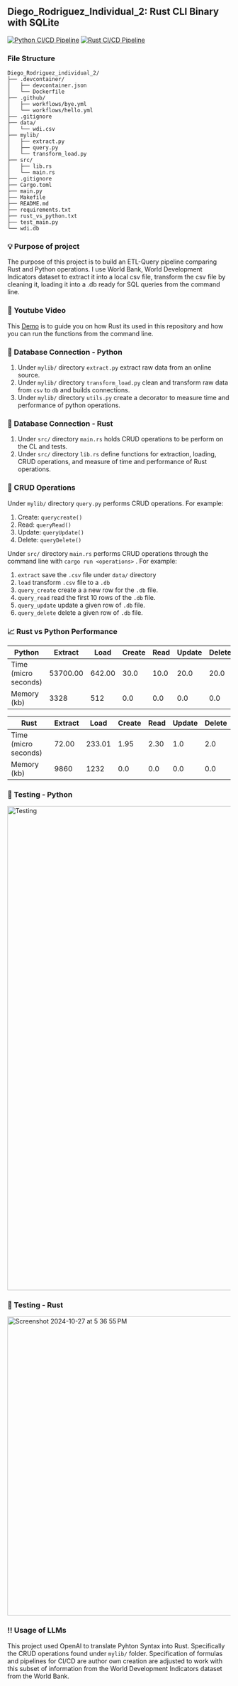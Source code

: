 ## Diego_Rodriguez_Individual_2: Rust CLI Binary with SQLite
[![Python CI/CD Pipeline](https://github.com/nogibjj/Diego_Rodriguez_individual_2/actions/workflows/hello.yml/badge.svg)](https://github.com/nogibjj/Diego_Rodriguez_individual_2/actions/workflows/hello.yml)
[![Rust CI/CD Pipeline](https://github.com/nogibjj/Diego_Rodriguez_individual_2/actions/workflows/bye.yml/badge.svg)](https://github.com/nogibjj/Diego_Rodriguez_individual_2/actions/workflows/bye.yml)
### File Structure
```
Diego_Rodriguez_individual_2/
├── .devcontainer/
│   ├── devcontainer.json
│   └── Dockerfile
├── .github/
│   ├── workflows/bye.yml
│   └── workflows/hello.yml
├── .gitignore
├── data/
│   └── wdi.csv
├── mylib/
│   ├── extract.py
│   ├── query.py
│   └── transform_load.py
├── src/
│   ├── lib.rs
│   └── main.rs
├── .gitignore
├── Cargo.toml
├── main.py
├── Makefile
├── README.md
├── requirements.txt
├── rust_vs_python.txt
├── test_main.py
└── wdi.db
```

### :bulb: Purpose of project
The purpose of this project is to build an ETL-Query pipeline comparing Rust and Python operations. I use World Bank, World Development Indicators dataset to extract it into a local csv file, transform the csv file by cleaning it, loading it into a .db ready for SQL queries from the command line.

### :movie_camera: Youtube Video
This [Demo](https://youtu.be/LlTd3onfDZs) is to guide you on how Rust its used in this repository and how you can run the functions from the command line. 

### :open_file_folder: Database Connection - Python
1. Under `mylib/` directory `extract.py` extract raw data from an online source. 
2. Under `mylib/` directory `transform_load.py` clean and transform raw data from `csv` to `db` and builds connections.
3. Under `mylib/` directory `utils.py` create a decorator to measure time and performance of python operations.
   
### :open_file_folder: Database Connection - Rust
1. Under `src/` directory `main.rs` holds CRUD operations to be perform on the CL and tests.
2. Under `src/` directory `lib.rs` define functions for extraction, loading, CRUD operations, and measure of time and performance of Rust operations. 

### :arrows_counterclockwise: CRUD Operations
Under `mylib/` directory `query.py` performs CRUD operations. For example: 
  1. Create: `querycreate()`
  2. Read: `queryRead()`
  3. Update: `queryUpdate()`
  4. Delete: `queryDelete()`

Under `src/` directory `main.rs` performs CRUD operations through the command line with `cargo run <operations>` . For example: 
  1. `extract` save the `.csv` file under `data/` directory
  2. `load` transform `.csv` file to a `.db` 
  3. `query_create` create a a new row for the `.db` file.
  4. `query_read` read the first 10 rows of the `.db` file.
  5. `query_update` update a given row of `.db` file.
  6. `query_delete` delete a given row of `.db` file.

### :chart_with_upwards_trend: Rust vs Python Performance
|Python | Extract | Load | Create | Read | Update | Delete |
| -------- | ------------ | ------------ | ------------ | ------------ | ------------ | ------------ |  
|Time (micro seconds)  | 53700.00 | 642.00 | 30.0 | 10.0 | 20.0 | 20.0 |
|Memory (kb)| 3328 | 512 | 0.0 | 0.0 | 0.0 | 0.0 |


|Rust | Extract | Load | Create | Read | Update | Delete |
| -------- | ------------ | ------------ | ------------ | ------------ | ------------ | ------------ |  
|Time (micro seconds)  | 72.00 | 233.01 | 1.95 | 2.30 | 1.0 | 2.0 |
|Memory (kb)| 9860 | 1232 | 0.0 | 0.0 | 0.0 | 0.0 |

###  :closed_book: Testing - Python
<img width="1090" alt="Testing" src="https://github.com/user-attachments/assets/aafafcc2-307a-4ab5-a204-9cc9e2a977fc">

###  :closed_book: Testing - Rust
<img width="673" alt="Screenshot 2024-10-27 at 5 36 55 PM" src="https://github.com/user-attachments/assets/6125e5bf-e2e0-4e84-943a-5e6b4409a582">

### :bangbang: Usage of LLMs
This project used OpenAI to translate Pyhton Syntax into Rust. Specifically the CRUD operations found under `mylib/` folder.
Specification of formulas and pipelines for CI/CD are author own creation are adjusted to work with this subset of information from the World Development Indicators dataset from the World Bank. 
